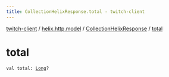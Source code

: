 ```yaml
---
title: CollectionHelixResponse.total - twitch-client
---
```


[twitch-client](../../index.html) / [helix.http.model](../index.html) / [CollectionHelixResponse](index.html) / [total](./total.html)

# total

`val total: `[`Long`](https://kotlinlang.org/api/latest/jvm/stdlib/kotlin/-long/index.html)`?`